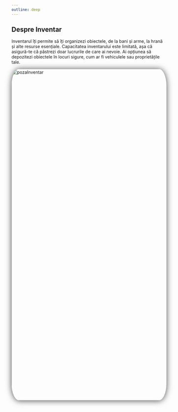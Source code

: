 ```yaml
---
outline: deep
---
```


## Despre Inventar

Inventarul îți permite să îți organizezi obiectele, de la bani și arme, la hrană și alte resurse esențiale. 
Capacitatea inventarului este limitată, așa că asigură-te că păstrezi doar lucrurile de care ai nevoie. Ai opțiunea să depozitezi obiectele în locuri sigure, cum ar fi vehiculele sau proprietățile tale.

<img src="https://i.imgur.com/ol5TKp1.png" alt="pozaInventar" width="1920" height="1080" style="display: block; margin: 0px auto; border-radius: 1%; border-radius: 5%; box-shadow: 0 1px 20px rgba(0, 0, 0, 0.7);" >


<!-- ```md
<script setup>
import { useData } from 'vitepress'

const { theme, page, frontmatter } = useData()
</script>

## Results

### Theme Data
<pre>{{ theme }}</pre>

### Page Data
<pre>{{ page }}</pre>

### Page Frontmatter
<pre>{{ frontmatter }}</pre>
```

<script setup>
import { useData } from 'vitepress'

const { site, theme, page, frontmatter } = useData()
</script>

## Results

### Theme Data
<pre>{{ theme }}</pre>

### Page Data
<pre>{{ page }}</pre>

### Page Frontmatter
<pre>{{ frontmatter }}</pre>

## More

Check out the documentation for the [full list of runtime APIs](https://vitepress.dev/reference/runtime-api#usedata). -->
